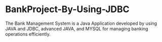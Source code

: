 # BankProject-By-Using-JDBC
The Bank Management System is a Java Application developed by using JAVA and JDBC, advanced JAVA, and MYSQL for managing banking operations efficiently.

